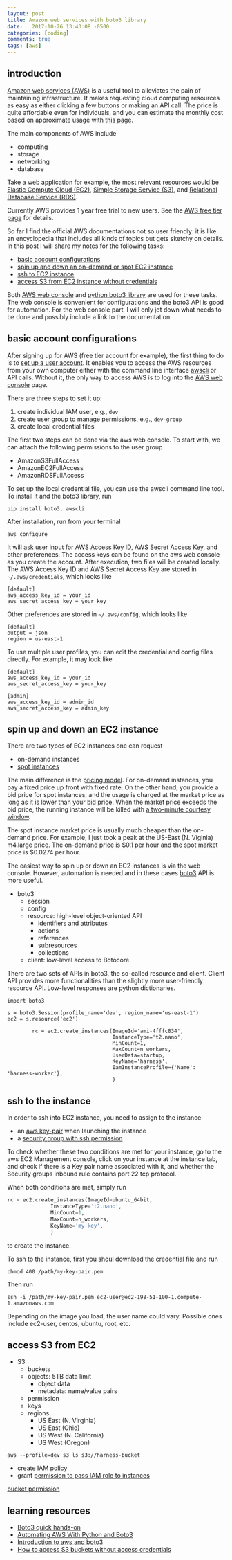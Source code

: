 ```yaml
---
layout: post
title: Amazon web services with boto3 library
date:   2017-10-26 13:43:08 -0500
categories: [coding]
comments: true
tags: [aws]
---
```


## introduction

[Amazon web services (AWS)](https://en.wikipedia.org/wiki/Amazon_Web_Services)
is a useful tool to alleviates the pain of maintaining infrastructure.
It makes requesting cloud computing resources as easy as either clicking a few buttons or making an API call.
The price is quite affordable even for individuals, and you can estimate the monthly cost based on approximate usage with [this page](http://calculator.s3.amazonaws.com/index.html).

The main components of AWS include 

* computing
* storage
* networking
* database

Take a web application for example, the most relevant resources would be [Elastic Compute Cloud (EC2)](http://docs.aws.amazon.com/AWSEC2/latest/UserGuide/concepts.html),
[Simple Storage Service (S3)](http://docs.aws.amazon.com/AmazonS3/latest/dev/Welcome.html),
and [Relational Database Service (RDS)](http://docs.aws.amazon.com/AmazonRDS/latest/UserGuide/Welcome.html).

Currently AWS provides 1 year free trial to new users. 
See the [AWS free tier page](https://aws.amazon.com/free/) for details.

So far I find the official AWS documentations not so user friendly:
it is like an encyclopedia that includes all kinds of topics but gets sketchy on details.
In this post I will share my notes for the following tasks:

* [basic account configurations](#config)
* [spin up and down an on-demand or spot EC2 instance](#instances)
* [ssh to EC2 instance](#ssh)
* [access S3 from EC2 instance without credentials](#s3)

Both [AWS web console](https://aws.amazon.com/console/) and [python boto3 library](http://boto3.readthedocs.io/en/latest/) are used for these tasks. The web console is convenient for configurations and the boto3 API is good for automation. 
For the web console part, I will only jot down what needs to be done and possibly include a link to the documentation.

## <a name='config'></a>basic account configurations

After signing up for AWS (free tier account for example),
the first thing to do is to [set up a user account](http://docs.aws.amazon.com/lambda/latest/dg/setting-up.html).
It enables you to access the AWS resources from your own computer either with the command line interface [awscli](https://aws.amazon.com/cli/) or API calls.
Without it, the only way to access AWS is to log into the [AWS web console](https://aws.amazon.com/console/) page.

There are three steps to set it up:

1. create individual IAM user, e.g., `dev`
1. create user group to manage permissions, e.g., `dev-group`
1. create local credential files

The first two steps can be done via the aws web console.
To start with, we can attach the following permissions to the user group

* AmazonS3FullAccess
* AmazonEC2FullAccess
* AmazonRDSFullAccess

To set up the local credential file, you can use the awscli command line tool.
To install it and the boto3 library, run 

```
pip install boto3, awscli
```

After installation, run from your terminal 

```
aws configure
```

It will ask user input for AWS Access Key ID, AWS Secret Access Key, and other preferences.
The access keys can be found on the aws web console as you create the account.
After execution, two files will be created locally. 
The AWS Access Key ID and AWS Secret Access Key are stored in `~/.aws/credentials`, which looks like 

```
[default]
aws_access_key_id = your_id
aws_secret_access_key = your_key
```

Other preferences are stored in `~/.aws/config`, which looks like

```
[default]
output = json
region = us-east-1
```

To use multiple user profiles,
you can edit the credential and config files directly.
For example, it may look like 

```
[default]
aws_access_key_id = your_id
aws_secret_access_key = your_key

[admin]
aws_access_key_id = admin_id
aws_secret_access_key = admin_key
```

## <a name='instances'></a> spin up and down an EC2 instance

There are two types of EC2 instances one can request

* on-demand instances
* [spot instances](https://aws.amazon.com/ec2/spot/)

The main difference is the [pricing model](https://aws.amazon.com/ec2/pricing/).
For on-demand instances, you pay a fixed price up front with fixed rate.
On the other hand, you provide a bid price for spot instances, and the usage is charged at the market price as long as it is lower than your bid price.
When the market price exceeds the bid price, the running instance will be killed with [a two-minute courtesy window](https://aws.amazon.com/blogs/aws/new-ec2-spot-instance-termination-notices/).

The spot instance market price is usually much cheaper than the on-demand price.
For example, I just took a peak at the US-East (N. Viginia) m4.large price. 
The on-demand price is $0.1 per hour and the spot market price is $0.0274 per hour.

The easiest way to spin up or down an EC2 instances is via the web console.
However, automation is needed and in these cases
[boto3](https://boto3.readthedocs.io/en/latest/) API is more useful.

* boto3
    * session
    * config
    * resource: high-level object-oriented API
        * identifiers and attributes
        * actions
        * references
        * subresources
        * collections
    * client: low-level access to Botocore

There are two sets of APIs in boto3, the so-called resource and client.
Client API provides more functionalities than the slightly more user-friendly resource API. 
Low-level responses are python dictionaries. 

```
import boto3

s = boto3.Session(profile_name='dev', region_name='us-east-1')
ec2 = s.resource('ec2')
	
        rc = ec2.create_instances(ImageId='ami-4fffc834',
                                  InstanceType='t2.nano',
                                  MinCount=1,
                                  MaxCount=n_workers,
                                  UserData=startup,
                                  KeyName='harness',
                                  IamInstanceProfile={'Name': 'harness-worker'},
                                  )	
```




## <a name='ssh'></a>ssh to the instance

In order to ssh into EC2 instance, you need to assign to the instance

* an [aws key-pair](http://docs.aws.amazon.com/AWSEC2/latest/UserGuide/ec2-key-pairs.html) when launching the instance
* a [security group with ssh permission](http://docs.aws.amazon.com/AWSEC2/latest/UserGuide/authorizing-access-to-an-instance.html)

To check whether these two conditions are met for your instance,
go to the aws EC2 Management console, click on your instance at the instance tab, and check if there is a Key pair name associated with it,
and whether the Security groups inbound rule contains port 22 tcp protocol.

When both conditions are met, simply run

```python
rc = ec2.create_instances(ImageId=ubuntu_64bit,                            
			  InstanceType='t2.nano',                          
			  MinCount=1,                                      
			  MaxCount=n_workers,                              
			  KeyName='my-key',                               
			  )  
```

to create the instance.

To ssh to the instance, first you shoul download the credential file and run

```
chmod 400 /path/my-key-pair.pem
```

Then run

```
ssh -i /path/my-key-pair.pem ec2-user@ec2-198-51-100-1.compute-1.amazonaws.com
```

Depending on the image you load, the user name could vary.
Possible ones include ec2-user, centos, ubuntu, root, etc.

## <a name='s3'></a> access S3 from EC2

* S3
    * buckets
    * objects: 5TB data limit
        * object data
        * metadata: name/value pairs
    * permission
    * keys
    * regions
        * US East (N. Virginia)
        * US East (Ohio)
        * US West (N. California)
        * US West (Oregon)

```
aws --profile=dev s3 ls s3://harness-bucket
```

* create IAM policy
* grant [permission to pass IAM role to instances](http://docs.aws.amazon.com/AWSEC2/latest/UserGuide/iam-roles-for-amazon-ec2.html#permission-to-pass-iam-roles)

[bucket permission](http://docs.aws.amazon.com/AmazonS3/latest/user-guide/set-bucket-permissions.html)


## learning resources

* [Boto3 quick hands-on](https://gist.github.com/iMilnb/0ff71b44026cfd7894f8)
* [Automating AWS With Python and Boto3](https://linuxacademy.com/howtoguides/posts/show/topic/14209-automating-aws-with-python-and-boto3)
* [Introduction to aws and boto3](http://2017.compciv.org/guide/topics/aws/intro-to-aws-boto3.html)
* [How to access S3 buckets without access credentials](http://parthicloud.com/how-to-access-s3-bucket-from-application-on-amazon-ec2-without-access-credentials/)
